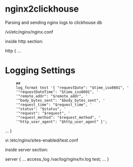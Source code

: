 # nginx2clickhouse
Parsing and sending nginx logs to clickhouse db

/vi/etc/nginx/nginx.conf

inside http section:

http {
...
# Logging Settings
         ##
         log_format test '{ "requestDate": "$time_iso8601", '
         '"requestDateTime": "$time_iso8601", '
         '"remote_addr": "$remote_addr", '
         '"body_bytes_sent": "$body_bytes_sent", '
         '"request_time": "$request_time", '
         '"status": "$status", '
         '"request": "$request", '
         '"request_method": "$request_method", '
         '"http_user_agent": "$http_user_agent" }';
         
...
}

vi /etc/nginx/sites-enabled/test.conf

inside server section:

server {
...
access_log /var/log/nginx/tv.log test;
...
}
